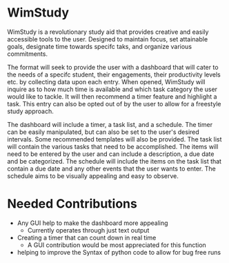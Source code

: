 # WimStudy

WimStudy is a revolutionary study aid that provides creative and easily accessible tools to the user.
Designed to maintain focus, set attainable goals, designate time towards specifc taks, and organize various commitments.

The format will seek to provide the user with a dashboard that will cater to the needs of a specifc student, 
their engagements, their productivity levels etc. by collecting data upon each entry. When opened, WimStudy
will inquire as to how much time is available and which task category the user would like to tackle. It will then 
recommend a timer feature and highlight a task. This entry can also be opted out of by the user to allow for a
freestyle study approach.

The dashboard will include a timer, a task list, and a schedule. The timer can be easily manipulated, but can 
also be set to the user's desired intervals. Some recommended templates will also be provided. The task list
will contain the various tasks that need to be accomplished. The items will need to be entered by the user and
can include a description, a due date and be categorized. The schedule will include the items on the task list
that contain a due date and any other events that the user wants to enter. The schedule aims to be visually
appealing and easy to observe. 

# Needed Contributions

- Any GUI help to make the dashboard more appealing
  - Currently operates through just text output
- Creating a timer that can count down in real time
  - A GUI contribution would be most appreciated for this function
- helping to improve the Syntax of python code to allow for bug free runs
